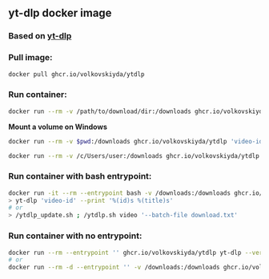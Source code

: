 ## yt-dlp docker image

### Based on [yt-dlp](https://github.com/yt-dlp/yt-dlp)

### **Pull image:**
```bash
docker pull ghcr.io/volkovskiyda/ytdlp
```

### **Run container:**
```bash
docker run --rm -v /path/to/download/dir:/downloads ghcr.io/volkovskiyda/ytdlp 'video-id'
```

**Mount a volume on Windows**
```bash
docker run --rm -v $pwd:/downloads ghcr.io/volkovskiyda/ytdlp 'video-id'
```
```bash
docker run --rm -v /c/Users/user:/downloads ghcr.io/volkovskiyda/ytdlp 'video-id'
```

### **Run container with bash entrypoint:**
```bash
docker run -it --rm --entrypoint bash -v /downloads:/downloads ghcr.io/volkovskiyda/ytdlp
> yt-dlp 'video-id' --print '%(id)s %(title)s'
# or
> /ytdlp_update.sh ; /ytdlp.sh video '--batch-file download.txt'
```

### **Run container with no entrypoint:**
```bash
docker run --rm --entrypoint '' ghcr.io/volkovskiyda/ytdlp yt-dlp --version
# or
docker run --rm -d --entrypoint '' -v /downloads:/downloads ghcr.io/volkovskiyda/ytdlp /ytdlp_video_audio.sh '--batch-file download.txt'
```

